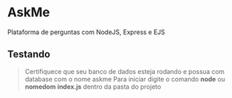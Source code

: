 # AskMe
Plataforma de perguntas com NodeJS, Express e EJS

## Testando
>   Certifiquece que seu banco de dados esteja rodando e possua com database com o nome askme
>   Para iniciar digite o comando **node** ou **nomedom** **index.js** dentro da pasta do projeto
